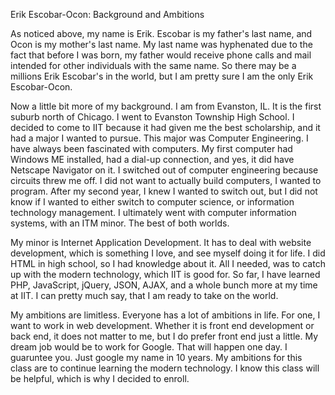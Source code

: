 Erik Escobar-Ocon: Background and Ambitions

As noticed above, my name is Erik. Escobar is my father's last name, and Ocon is my mother's last name. My last name was hyphenated due to the fact that before I was born, my father would receive phone calls and mail intended for other individuals with the same name. So there may be a millions Erik Escobar's in the world, but I am pretty sure I am the only Erik Escobar-Ocon.

Now a little bit more of my background. I am from Evanston, IL. It is the first suburb north of Chicago. I went to Evanston Township High School. I decided to come to IIT because it had given me the best scholarship, and it had a major I wanted to pursue. This major was Computer Engineering. I have always been fascinated with computers. My first computer had Windows ME installed, had a dial-up connection, and yes, it did have Netscape Navigator on it. I switched out of computer engineering because circuits threw me off. I did not want to actually build computers, I wanted to program. After my second year, I knew I wanted to switch out, but I did not know if I wanted to either switch to computer science, or information technology management. I ultimately went with computer information systems, with an ITM minor. The best of both worlds. 

My minor is Internet Application Development. It has to deal with website development, which is something I love, and see myself doing it for life. I did HTML in high school, so I had knowledge about it. All I needed, was to catch up with the modern technology, which IIT is good for. So far, I have learned PHP, JavaScript, jQuery, JSON, AJAX, and a whole bunch more at my time at IIT. I can pretty much say, that I am ready to take on the world. 

My ambitions are limitless. Everyone has a lot of ambitions in life. For one, I want to work in web development. Whether it is front end development or back end, it does not matter to me, but I do prefer front end just a little. My dream job would be to work for Google. That will happen one day. I guaruntee you. Just google my name in 10 years. My ambitions for this class are to continue learning the modern technology. I know this class will be helpful, which is why I decided to enroll. 